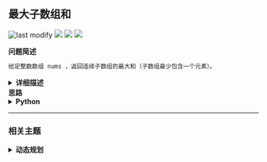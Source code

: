 ## 最大子数组和
<!--START_SECTION:badge-->
![last modify](https://img.shields.io/static/v1?label=last%20modify&message=2025-07-08%2016%3A53%3A13&label_color=gray&color=thistle&style=flat-square)
[![](https://img.shields.io/static/v1?label=&message=%E7%AE%80%E5%8D%95&label_color=gray&color=yellow&style=flat-square)](../../../README.md#简单)
[![](https://img.shields.io/static/v1?label=&message=LeetCode&label_color=gray&color=green&style=flat-square)](../../../README.md#leetcode)
[![](https://img.shields.io/static/v1?label=&message=%E5%8A%A8%E6%80%81%E8%A7%84%E5%88%92&label_color=gray&color=blue&style=flat-square)](../../../README.md#动态规划)
<!--END_SECTION:badge-->
<!--info
tags: [动态规划]
source: LeetCode
level: 简单
number: '0053'
name: 最大子数组和
companies: []
-->

<summary><b>问题简述</b></summary>

```txt
给定整数数组 nums ，返回连续子数组的最大和（子数组最少包含一个元素）。
```

<details><summary><b>详细描述</b></summary>

```txt
给你一个整数数组 nums ，请你找出一个具有最大和的连续子数组（子数组最少包含一个元素），返回其最大和。

子数组 是数组中的一个连续部分。

示例 1：
    输入：nums = [-2,1,-3,4,-1,2,1,-5,4]
    输出：6
    解释：连续子数组 [4,-1,2,1] 的和最大，为 6 。
示例 2：
输入：nums = [1]
输出：1
示例 3：
    输入：nums = [5,4,-1,7,8]
    输出：23

提示：
    1 <= nums.length <= 10^5
    -10^4 <= nums[i] <= 10^4

来源：力扣（LeetCode）
链接：https://leetcode-cn.com/problems/maximum-subarray
著作权归领扣网络所有。商业转载请联系官方授权，非商业转载请注明出处。
```

</details>

<!-- <div align="center"><img src="../../../_assets/xxx.png" height="300" /></div> -->

<summary><b>思路</b></summary>

<details><summary><b>Python</b></summary>

```python
class Solution:
    def maxSubArray(self, nums: List[int]) -> int:
        
        # 因为始终只与上一个状态有关，因此可以通过“滚动变量”的方式优化空间
        dp = nums[0]
        ret = nums[0]
        for i in range(1, len(nums)):
            dp = max(nums[i], dp + nums[i])
            ret = max(ret, dp)
        
        return ret
```

</details>


<!--START_SECTION:relate-->
---

### 相关主题

<details><summary><b>动态规划</b></summary>

> [[中等, LeetCode] 一和零](../06/LeetCode_0474_中等_一和零.md)  
> [[中等, LeetCode] 三角形最小路径和](../06/LeetCode_0120_中等_三角形最小路径和.md)  
> [[中等, LeetCode] 不同的二叉搜索树](../03/LeetCode_0096_中等_不同的二叉搜索树.md)  
> [[中等, LeetCode] 乘积最大子数组](../06/LeetCode_0152_中等_乘积最大子数组.md)  
> [[中等, LeetCode] 买卖股票的最佳时机II 🔥](../06/LeetCode_0122_中等_买卖股票的最佳时机II.md)  
> [[中等, LeetCode] 完全平方数](../02/LeetCode_0279_中等_完全平方数.md)  
> [[中等, LeetCode] 打家劫舍](../06/LeetCode_0198_中等_打家劫舍.md)  
> [[中等, LeetCode] 打家劫舍II](../06/LeetCode_0213_中等_打家劫舍II.md)  
> [[中等, LeetCode] 整数拆分](../../2021/12/LeetCode_0343_中等_整数拆分.md)  
> [[中等, LeetCode] 最小路径和](LeetCode_0064_中等_最小路径和.md)  
> [[中等, LeetCode] 最长回文子串 🔥](../../2021/10/LeetCode_0005_中等_最长回文子串.md)  
> [[中等, LeetCode] 最长递增子序列 🔥](../06/LeetCode_0300_中等_最长递增子序列.md)  
> [[中等, LeetCode] 解码方法](../02/LeetCode_0091_中等_解码方法.md)  
> [[中等, LeetCode] 零钱兑换](../06/LeetCode_0322_中等_零钱兑换.md)  
> [[中等, LeetCode] 零钱兑换II](../06/LeetCode_0518_中等_零钱兑换II.md)  
> [[中等, 剑指Offer] n个骰子的点数](剑指Offer_6000_中等_n个骰子的点数.md)  
> [[中等, 剑指Offer] 丑数 🔥](../../2021/12/剑指Offer_4900_中等_丑数.md)  
> [[中等, 剑指Offer] 剪绳子（整数拆分）](../../2021/11/剑指Offer_1401_中等_剪绳子（整数拆分）.md)  
> [[中等, 剑指Offer] 圆圈中最后剩下的数字（约瑟夫环问题） 🔥](剑指Offer_6200_中等_圆圈中最后剩下的数字（约瑟夫环问题）.md)  
> [[中等, 剑指Offer] 斐波那契数列-3（把数字翻译成字符串）](../../2021/12/剑指Offer_4600_中等_斐波那契数列-3（把数字翻译成字符串）.md)  
> [[中等, 剑指Offer] 最长不含重复字符的子字符串](../../2021/12/剑指Offer_4800_中等_最长不含重复字符的子字符串.md)  
> [[中等, 剑指Offer] 礼物的最大价值](../../2021/12/剑指Offer_4700_中等_礼物的最大价值.md)  
> [[中等, 牛客] 01背包 🔥](../05/牛客_0145_中等_01背包.md)  
> [[中等, 牛客] 丑数](../03/牛客_0079_中等_丑数.md)  
> [[中等, 牛客] 丢棋子问题（鹰蛋问题） 🔥](../04/牛客_0087_中等_丢棋子问题（鹰蛋问题）.md)  
> [[中等, 牛客] 把数字翻译成字符串](../05/牛客_0116_中等_把数字翻译成字符串.md)  
> [[中等, 牛客] 最大正方形](../04/牛客_0108_中等_最大正方形.md)  
> [[中等, 牛客] 最长公共子串](../05/牛客_0127_中等_最长公共子串.md)  
> [[中等, 牛客] 最长公共子序列(二) 🔥](../04/牛客_0092_中等_最长公共子序列(二).md)  
> [[中等, 牛客] 最长回文子串](牛客_0017_中等_最长回文子串.md)  
> [[中等, 牛客] 矩阵的最小路径和](../03/牛客_0059_中等_矩阵的最小路径和.md)  
> [[中等, 牛客] 连续子数组的最大乘积](../04/牛客_0083_中等_连续子数组的最大乘积.md)  
  > 
> [[困难, LeetCode] 买卖股票的最佳时机III](../06/LeetCode_0123_困难_买卖股票的最佳时机III.md)  
> [[困难, LeetCode] 最长有效括号 🔥](../10/LeetCode_0032_困难_最长有效括号.md)  
> [[困难, LeetCode] 正则表达式匹配 🔥](LeetCode_0010_困难_正则表达式匹配.md)  
> [[困难, LeetCode] 编辑距离 🔥](../06/LeetCode_0072_困难_编辑距离.md)  
> [[困难, 剑指Offer] 正则表达式匹配](../../2021/11/剑指Offer_1900_困难_正则表达式匹配.md)  
> [[困难, 牛客] 最长上升子序列(三)](../04/牛客_0091_困难_最长上升子序列(三).md)  
> [[困难, 牛客] 正则表达式匹配](../05/牛客_0122_困难_正则表达式匹配.md)  
> [[困难, 牛客] 编辑距离(二)](../02/牛客_0035_困难_编辑距离(二).md)  
> [[困难, 牛客] 通配符匹配](../03/牛客_0044_困难_通配符匹配.md)  
  > 
> [[简单, LeetCode] 买卖股票的最佳时机](../06/LeetCode_0121_简单_买卖股票的最佳时机.md)  
> [[简单, LeetCode] 爬楼梯](LeetCode_0070_简单_爬楼梯.md)  
> [[简单, 剑指Offer] 斐波那契数列](../../2021/11/剑指Offer_1001_简单_斐波那契数列.md)  
> [[简单, 剑指Offer] 跳台阶](../../2021/11/剑指Offer_1002_简单_跳台阶.md)  
> [[简单, 剑指Offer] 连续子数组的最大和](../../2021/12/剑指Offer_4200_简单_连续子数组的最大和.md)  
> [[简单, 华为机试] 放苹果](../05/华为机试_061_简单_放苹果.md)  
> [[简单, 牛客] 兑换零钱(一)](../05/牛客_0126_简单_兑换零钱(一).md)  
> [[简单, 牛客] 斐波那契数列](../03/牛客_0065_简单_斐波那契数列.md)  
> [[简单, 牛客] 求路径](../02/牛客_0034_简单_求路径.md)  
> [[简单, 牛客] 跳台阶](../03/牛客_0068_简单_跳台阶.md)  
> [[简单, 牛客] 连续子数组的最大和](牛客_0019_简单_连续子数组的最大和.md)  
  > 

</details>
<!--END_SECTION:relate-->